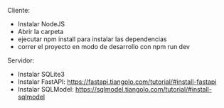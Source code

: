 Cliente:
* Instalar NodeJS
* Abrir la carpeta
* ejecutar npm install para instalar las dependencias
* correr el proyecto en modo de desarrollo con npm run dev

Servidor:
* Instalar SQLite3
* Instalar FastAPI: https://fastapi.tiangolo.com/tutorial/#install-fastapi
* Instalar SQLModel: https://sqlmodel.tiangolo.com/tutorial/#install-sqlmodel